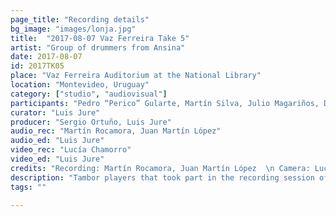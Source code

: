 ```yaml
---
page_title: "Recording details"
bg_image: "images/lonja.jpg"
title:  "2017-08-07 Vaz Ferreira Take 5"  
artist: "Group of drummers from Ansina"  
date: 2017-08-07  
id: 2017TK05
place: "Vaz Ferreira Auditorium at the National Library"  
location: "Montevideo, Uruguay"  
category: ["studio", "audiovisual"]  
participants: "Pedro “Perico” Gularte, Martín Silva, Julio Magariños, Daniel Gradín"  
curator: "Luis Jure"  
producer: "Sergio Ortuño, Luis Jure"  
audio_rec: "Martín Rocamora, Juan Martín López"  
audio_ed: "Luis Jure"  
video_rec: "Lucía Chamorro"  
video_ed: "Luis Jure"  
credits: "Recording: Martín Rocamora, Juan Martín López  \n Camera: Lucía Chamorro  \n Audio and video editing: Luis Jure"  
description: "Tambor players that took part in the recording session of the track “Rekiem para Fantasía Negra” for the CD “Música Negra de la Ciudad de Montevideo Vol. 2”"  
tags: ""  

---
```

